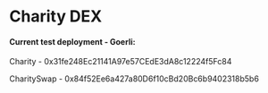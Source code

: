 # Charity DEX

#### Current test deployment - Goerli:

Charity - 0x31fe248Ec21141A97e57CEdE3dA8c12224f5Fc84

CharitySwap - 0x84f52Ee6a427a80D6f10cBd20Bc6b9402318b5b6
